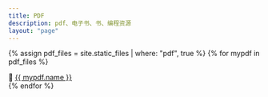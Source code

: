 ```yaml
---
title: PDF
description: pdf、电子书、书、编程资源
layout: "page"
---
```

{% assign pdf_files = site.static_files | where: "pdf", true %}
{% for mypdf in pdf_files %}
  <div class="pdf-list">📖 <a href="{{ mypdf.path }}">{{ mypdf.name }}</a></div>
{% endfor %}
